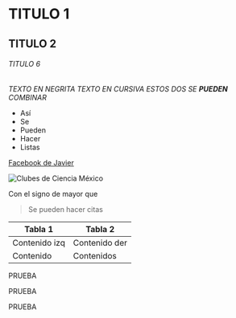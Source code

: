 # TITULO 1
## TITULO 2
###### TITULO 6

*TEXTO EN NEGRITA*
_TEXTO EN CURSIVA_
_ESTOS DOS SE **PUEDEN** COMBINAR_

* Así
* Se 
* Pueden
* Hacer 
* Listas

[Facebook de Javier](https://www.facebook.com/javiervargasreyes)

![Clubes de Ciencia México](https://www.clubesdeciencia.mx/static/theme/mx/logo10241024.png)

Con el signo de mayor que
>Se pueden hacer citas

Tabla 1 | Tabla 2
--------|---------
Contenido izq | Contenido der
Contenido | Contenidos

PRUEBA

PRUEBA

PRUEBA


